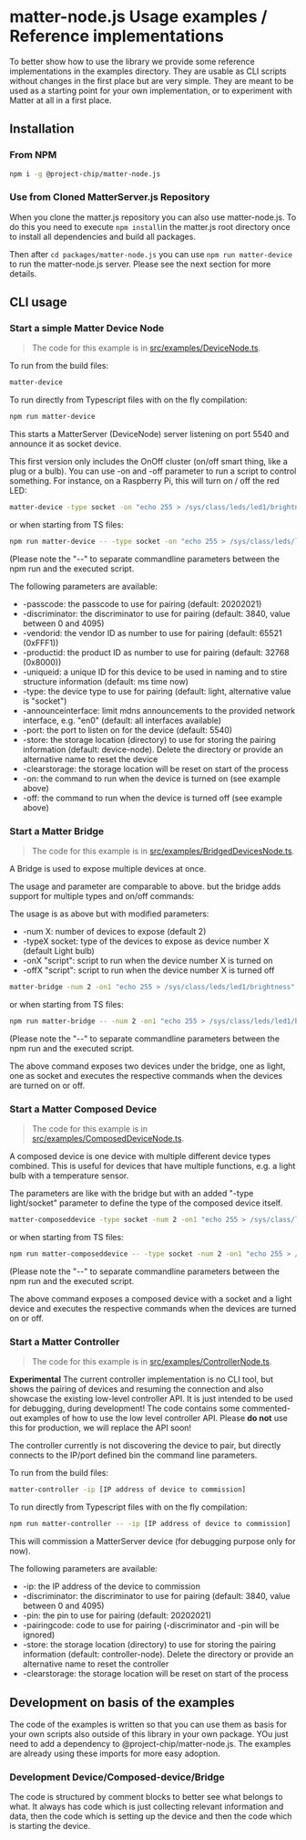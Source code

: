 # matter-node.js Usage examples / Reference implementations

To better show how to use the library we provide some reference implementations in the examples directory. They are usable as CLI scripts without changes in the first place but are very simple. They are meant to be used as a starting point for your own implementation, or to experiment with Matter at all in a first place.

## Installation

### From NPM

```bash
npm i -g @project-chip/matter-node.js
```

### Use from Cloned MatterServer.js Repository

When you clone the matter.js repository you can also use matter-node.js. To do this you need to execute `npm install`in the matter.js root directory once to install all dependencies and build all packages.

Then after `cd packages/matter-node.js` you can use `npm run matter-device` to run the matter-node.js server. Please see the next section for more details.

## CLI usage

### Start a simple Matter Device Node

> The code for this example is in [src/examples/DeviceNode.ts](./src/examples/DeviceNode.ts).

To run from the build files:

```bash
matter-device
```

To run directly from Typescript files with on the fly compilation:

```bash
npm run matter-device
```

This starts a MatterServer (DeviceNode) server listening on port 5540 and announce it as socket device.

This first version only includes the OnOff cluster (on/off smart thing, like a plug or a bulb).
You can use -on and -off parameter to run a script to control something.
For instance, on a Raspberry Pi, this will turn on / off the red LED:

```bash
matter-device -type socket -on "echo 255 > /sys/class/leds/led1/brightness" -off "echo 0 > /sys/class/leds/led1/brightness"
```

or when starting from TS files:

```bash
npm run matter-device -- -type socket -on "echo 255 > /sys/class/leds/led1/brightness" -off "echo 0 > /sys/class/leds/led1/brightness"
```
(Please note the "--" to separate commandline parameters between the npm run and the executed script.

The following parameters are available:
* -passcode: the passcode to use for pairing (default: 20202021)
* -discriminator: the discriminator to use for pairing (default: 3840, value between 0 and 4095)
* -vendorid: the vendor ID as number to use for pairing (default: 65521 (0xFFF1))
* -productid: the product ID as number to use for pairing (default: 32768 (0x8000))
* -uniqueid: a unique ID for this device to be used in naming and to stire structure information (default: ms time now)
* -type: the device type to use for pairing (default: light, alternative value is "socket")
* -announceinterface: limit mdns announcements to the provided network interface, e.g. "en0" (default: all interfaces available)
* -port: the port to listen on for the device (default: 5540)
* -store: the storage location (directory) to use for storing the pairing information (default: device-node). Delete the directory or provide an alternative name to reset the device
* -clearstorage: the storage location will be reset on start of the process
* -on: the command to run when the device is turned on (see example above)
* -off: the command to run when the device is turned off (see example above)

### Start a Matter Bridge

> The code for this example is in [src/examples/BridgedDevicesNode.ts](./src/examples/BridgedDevicesNode.ts).

A Bridge is used to expose multiple devices at once.

The usage and parameter are comparable to above. but the bridge adds support for multiple types and on/off commands:

The usage is as above but with modified parameters:
* -num X: number of devices to expose (default 2)
* -typeX socket: type of the devices to expose as device number X (default Light bulb)
* -onX "script": script to run when the device number X is turned on
* -offX "script": script to run when the device number X is turned off

```bash
matter-bridge -num 2 -on1 "echo 255 > /sys/class/leds/led1/brightness" -off1 "echo 0 > /sys/class/leds/led1/brightness" -type2 socket -on2 "echo 255 > /sys/class/leds/led2/brightness" -off2 "echo 0 > /sys/class/leds/led2/brightness"
```

or when starting from TS files:

```bash
npm run matter-bridge -- -num 2 -on1 "echo 255 > /sys/class/leds/led1/brightness" -off1 "echo 0 > /sys/class/leds/led1/brightness" -type2 socket -on2 "echo 255 > /sys/class/leds/led2/brightness" -off2 "echo 0 > /sys/class/leds/led2/brightness"
```
(Please note the "--" to separate commandline parameters between the npm run and the executed script.

The above command exposes two devices under the bridge, one as light, one as socket and executes the respective commands when the devices are turned on or off.

### Start a Matter Composed Device

> The code for this example is in [src/examples/ComposedDeviceNode.ts](./src/examples/ComposedDeviceNode.ts).

A composed device is one device with multiple different device types combined. This is useful for devices that have multiple functions, e.g. a light bulb with a temperature sensor.

The parameters are like with the bridge but with an added "-type light/socket" parameter to define the type of the composed device itself.

```bash
matter-composeddevice -type socket -num 2 -on1 "echo 255 > /sys/class/leds/led1/brightness" -off1 "echo 0 > /sys/class/leds/led1/brightness" -type2 socket -on2 "echo 255 > /sys/class/leds/led2/brightness" -off2 "echo 0 > /sys/class/leds/led2/brightness"
```

or when starting from TS files:

```bash
npm run matter-composeddevice -- -type socket -num 2 -on1 "echo 255 > /sys/class/leds/led1/brightness" -off1 "echo 0 > /sys/class/leds/led1/brightness" -type2 socket -on2 "echo 255 > /sys/class/leds/led2/brightness" -off2 "echo 0 > /sys/class/leds/led2/brightness"
```
(Please note the "--" to separate commandline parameters between the npm run and the executed script.

The above command exposes a composed device with a socket and a light device and executes the respective commands when the devices are turned on or off.

### Start a Matter Controller

> The code for this example is in [src/examples/ControllerNode.ts](./src/examples/ControllerNode.ts).

**Experimental**
The current controller implementation is no CLI tool, but shows the pairing of devices and resuming the connection and also showcase the existing low-level controller API. It is just intended to be used for debugging, during development! The code contains some commented-out examples of how to use the low level controller API.
Please **do not** use this for production, we will replace the API soon!

The controller currently is not discovering the device to pair, but directly connects to the IP/port defined bin the command line parameters.

To run from the build files:

```bash
matter-controller -ip [IP address of device to commission]
```

To run directly from Typescript files with on the fly compilation:

```bash
npm run matter-controller -- -ip [IP address of device to commission]
```

This will commission a MatterServer device (for debugging purpose only for now).

The following parameters are available:
* -ip: the IP address of the device to commission
* -discriminator: the discriminator to use for pairing (default: 3840, value between 0 and 4095)
* -pin: the pin to use for pairing (default: 20202021)
* -pairingcode: code to use for pairing (-discriminator and -pin will be ignored)
* -store: the storage location (directory) to use for storing the pairing information (default: controller-node). Delete the directory or provide an alternative name to reset the controller
* -clearstorage: the storage location will be reset on start of the process

## Development on basis of the examples

The code of the examples is written so that you can use them as basis for your own scripts also outside of this library in your own package. YOu just need to add a dependency to @project-chip/matter-node.js. The examples are already using these imports for more easy adoption.

### Development Device/Composed-device/Bridge

The code is structured by comment blocks to better see what belongs to what. It always has code which is just collecting relevant information and data, then the code which is setting up the device and then the code which is starting the device.
